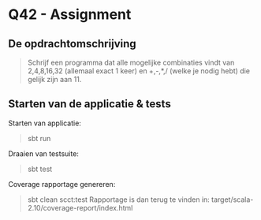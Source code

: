 Q42 - Assignment
================

De opdrachtomschrijving
-------
> Schrijf een programma dat alle mogelijke combinaties vindt van 2,4,8,16,32 (allemaal exact 1 keer) en +,-,*,/ (welke je nodig hebt) die gelijk zijn aan 11.


Starten van de applicatie & tests
--------
Starten van applicatie:
> sbt run

Draaien van testsuite:
> sbt test

Coverage rapportage genereren:
> sbt clean scct:test
> Rapportage is dan terug te vinden in: target/scala-2.10/coverage-report/index.html